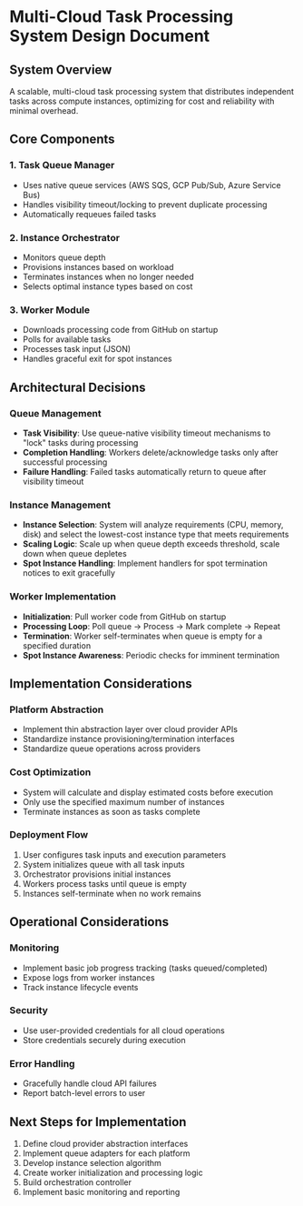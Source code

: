 # Multi-Cloud Task Processing System Design Document

## System Overview

A scalable, multi-cloud task processing system that distributes independent tasks across compute instances, optimizing for cost and reliability with minimal overhead.

## Core Components

### 1. Task Queue Manager
- Uses native queue services (AWS SQS, GCP Pub/Sub, Azure Service Bus)
- Handles visibility timeout/locking to prevent duplicate processing
- Automatically requeues failed tasks

### 2. Instance Orchestrator
- Monitors queue depth
- Provisions instances based on workload
- Terminates instances when no longer needed
- Selects optimal instance types based on cost

### 3. Worker Module
- Downloads processing code from GitHub on startup
- Polls for available tasks
- Processes task input (JSON)
- Handles graceful exit for spot instances

## Architectural Decisions

### Queue Management
- **Task Visibility**: Use queue-native visibility timeout mechanisms to "lock" tasks during processing
- **Completion Handling**: Workers delete/acknowledge tasks only after successful processing
- **Failure Handling**: Failed tasks automatically return to queue after visibility timeout

### Instance Management
- **Instance Selection**: System will analyze requirements (CPU, memory, disk) and select the lowest-cost instance type that meets requirements
- **Scaling Logic**: Scale up when queue depth exceeds threshold, scale down when queue depletes
- **Spot Instance Handling**: Implement handlers for spot termination notices to exit gracefully

### Worker Implementation
- **Initialization**: Pull worker code from GitHub on startup
- **Processing Loop**: Poll queue → Process → Mark complete → Repeat
- **Termination**: Worker self-terminates when queue is empty for a specified duration
- **Spot Instance Awareness**: Periodic checks for imminent termination

## Implementation Considerations

### Platform Abstraction
- Implement thin abstraction layer over cloud provider APIs
- Standardize instance provisioning/termination interfaces
- Standardize queue operations across providers

### Cost Optimization
- System will calculate and display estimated costs before execution
- Only use the specified maximum number of instances
- Terminate instances as soon as tasks complete

### Deployment Flow
1. User configures task inputs and execution parameters
2. System initializes queue with all task inputs
3. Orchestrator provisions initial instances
4. Workers process tasks until queue is empty
5. Instances self-terminate when no work remains

## Operational Considerations

### Monitoring
- Implement basic job progress tracking (tasks queued/completed)
- Expose logs from worker instances
- Track instance lifecycle events

### Security
- Use user-provided credentials for all cloud operations
- Store credentials securely during execution

### Error Handling
- Gracefully handle cloud API failures
- Report batch-level errors to user

## Next Steps for Implementation

1. Define cloud provider abstraction interfaces
2. Implement queue adapters for each platform
3. Develop instance selection algorithm
4. Create worker initialization and processing logic
5. Build orchestration controller
6. Implement basic monitoring and reporting